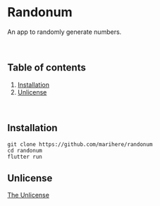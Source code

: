 # Randonum

An app to randomly generate numbers.

<br>

## Table of contents
1. [Installation](https://github.com/marihere/randonum#installation)
2. [Unlicense](https://github.com/marihere/randonum#unlicense)

<br>

## Installation

```
git clone https://github.com/marihere/randonum
cd randonum
flutter run
```

## Unlicense

[The Unlicense](https://github.com/marihere/randonum/blob/master/UNLICENSE)